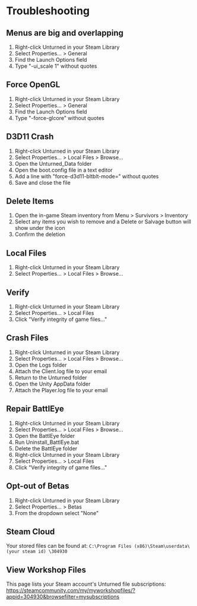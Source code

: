 # Troubleshooting

## Menus are big and overlapping

1. Right-click Unturned in your Steam Library
2. Select Properties... > General
3. Find the Launch Options field
3. Type "-ui_scale 1" without quotes

## Force OpenGL

1. Right-click Unturned in your Steam Library
2. Select Properties... > General
3. Find the Launch Options field
4. Type "-force-glcore" without quotes

## D3D11 Crash

1. Right-click Unturned in your Steam Library
2. Select Properties... > Local Files > Browse...
3. Open the Unturned_Data folder
4. Open the boot.config file in a text editor
5. Add a line with "force-d3d11-bltblt-mode=" without quotes
6. Save and close the file

## Delete Items

1. Open the in-game Steam inventory from Menu > Survivors > Inventory
2. Select any items you wish to remove and a Delete or Salvage button will show under the icon
3. Confirm the deletion

## Local Files

1. Right-click Unturned in your Steam Library
2. Select Properties... > Local Files > Browse...

## Verify

1. Right-click Unturned in your Steam Library
2. Select Properties... > Local Files
3. Click "Verify integrity of game files..."

## Crash Files

1. Right-click Unturned in your Steam Library
2. Select Properties... > Local Files > Browse...
3. Open the Logs folder
4. Attach the Client.log file to your email
5. Return to the Unturned folder
6. Open the Unity AppData folder
7. Attach the Player.log file to your email

## Repair BattlEye

1. Right-click Unturned in your Steam Library
2. Select Properties... > Local Files > Browse...
3. Open the BattlEye folder
4. Run Uninstall_BattlEye.bat
5. Delete the BattlEye folder
6. Right-click Unturned in your Steam Library
7. Select Properties... > Local Files
8. Click "Verify integrity of game files..."

## Opt-out of Betas

1. Right-click Unturned in your Steam Library
2. Select Properties... > Betas
3. From the dropdown select "None"

## Steam Cloud

Your stored files can be found at:
`C:\Program Files (x86)\Steam\userdata\ (your steam id) \304930`

## View Workshop Files

This page lists your Steam account's Unturned file subscriptions:
https://steamcommunity.com/my/myworkshopfiles/?appid=304930&browsefilter=mysubscriptions
